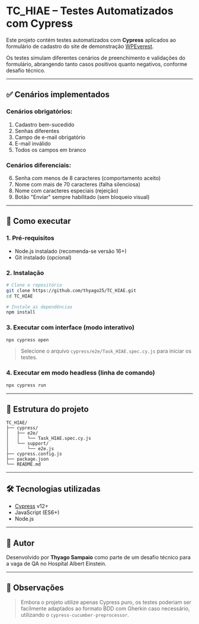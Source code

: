 # TC_HIAE – Testes Automatizados com Cypress

Este projeto contém testes automatizados com **Cypress** aplicados ao formulário de cadastro do site de demonstração [WPEverest](https://demo.wpeverest.com/user-registration/simple-registration-form/).

Os testes simulam diferentes cenários de preenchimento e validações do formulário, abrangendo tanto casos positivos quanto negativos, conforme desafio técnico.

---

## ✅ Cenários implementados

### Cenários obrigatórios:
1. Cadastro bem-sucedido
2. Senhas diferentes
3. Campo de e-mail obrigatório
4. E-mail inválido
5. Todos os campos em branco

### Cenários diferenciais:
6. Senha com menos de 8 caracteres (comportamento aceito)
7. Nome com mais de 70 caracteres (falha silenciosa)
8. Nome com caracteres especiais (rejeição)
9. Botão "Enviar" sempre habilitado (sem bloqueio visual)

---

## 🚀 Como executar

### 1. Pré-requisitos

- Node.js instalado (recomenda-se versão 16+)
- Git instalado (opcional)

### 2. Instalação

```bash
# Clone o repositório
git clone https://github.com/thyago25/TC_HIAE.git
cd TC_HIAE

# Instale as dependências
npm install
```

### 3. Executar com interface (modo interativo)

```bash
npx cypress open
```

> Selecione o arquivo `cypress/e2e/Task_HIAE.spec.cy.js` para iniciar os testes.

### 4. Executar em modo headless (linha de comando)

```bash
npx cypress run
```

---

## 📁 Estrutura do projeto

```
TC_HIAE/
├── cypress/
│   ├── e2e/
│   │   └── Task_HIAE.spec.cy.js
│   └── support/
│       └── e2e.js
├── cypress.config.js
├── package.json
└── README.md
```

---

## 🛠️ Tecnologias utilizadas

- [Cypress](https://www.cypress.io/) v12+
- JavaScript (ES6+)
- Node.js

---

## 👤 Autor

Desenvolvido por **Thyago Sampaio** como parte de um desafio técnico para a vaga de QA no Hospital Albert Einstein.

---

## 📌 Observações

> Embora o projeto utilize apenas Cypress puro, os testes poderiam ser facilmente adaptados ao formato BDD com Gherkin caso necessário, utilizando o `cypress-cucumber-preprocessor`.
